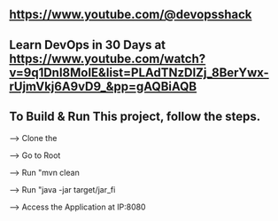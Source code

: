 ## https://www.youtube.com/@devopsshack
## Learn DevOps in 30 Days at https://www.youtube.com/watch?v=9q1DnI8MoIE&list=PLAdTNzDIZj_8BerYwx-rUjmVkj6A9vD9_&pp=gAQBiAQB
## To Build & Run This project, follow the steps.

--> Clone the 

--> Go to Root 

--> Run "mvn clean 

--> Run "java -jar target/jar_fi

--> Access the Application at IP:8080
